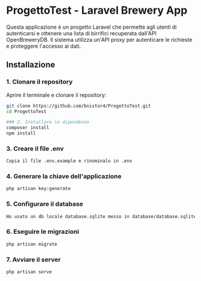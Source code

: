 # ProgettoTest - Laravel Brewery App

Questa applicazione è un progetto Laravel che permette agli utenti di autenticarsi e ottenere una lista di birrifici recuperata dall'API OpenBreweryDB. Il sistema utilizza un'API proxy per autenticare le richieste e proteggere l'accesso ai dati.

## Installazione

### 1. Clonare il repository

Aprire il terminale e clonare il repository:

```bash
git clone https://github.com/bnistor4/ProgettoTest.git
cd ProgettoTest

### 2. Installare le dipendenze
composer install
npm install 
```

### 3. Creare il file .env

```bash
Copia il file .env.example e rinominalo in .env
```

### 4. Generare la chiave dell'applicazione

```bash
php artisan key:generate
```

### 5. Configurare il database

```bash
Ho usato un db locale database.sqlite messo in database/database.sqlite
```

### 6. Eseguire le migrazioni

```bash
php artisan migrate
```


### 7. Avviare il server

```bash
php artisan serve
```

